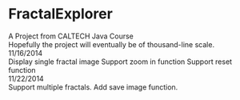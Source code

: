 FractalExplorer
===============
A Project from CALTECH Java Course<br>
Hopefully the project will eventually be of thousand-line scale.
<br>11/16/2014 <br>
  Display single fractal image
  Support zoom in function
  Support reset function
<br>11/22/2014 <br>
  Support multiple fractals.
  Add save image function.

